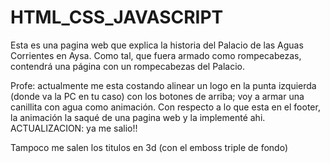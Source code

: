 # HTML_CSS_JAVASCRIPT
Esta es una pagina web que explica la historia del Palacio de las Aguas Corrientes en Aysa. Como tal, que fuera armado como rompecabezas, contendrá una página con un rompecabezas del Palacio.

Profe: actualmente me esta costando alinear un logo en la punta izquierda (donde va la PC en tu caso) con los botones de arriba; voy a armar una canillita con agua como animación. Con respecto a lo que esta en el footer, la animación la saqué de una pagina web y la implementé ahi. ACTUALIZACION: ya me salio!!


Tampoco me salen los titulos en 3d (con el emboss triple de fondo)

